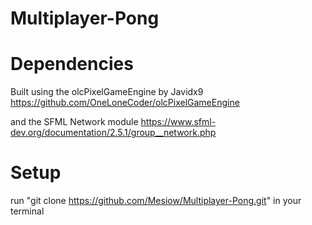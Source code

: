 # Multiplayer-Pong

# Dependencies
Built using the olcPixelGameEngine by Javidx9 https://github.com/OneLoneCoder/olcPixelGameEngine  

and the SFML Network module https://www.sfml-dev.org/documentation/2.5.1/group__network.php

# Setup
run "git clone https://github.com/Mesiow/Multiplayer-Pong.git" in your terminal
